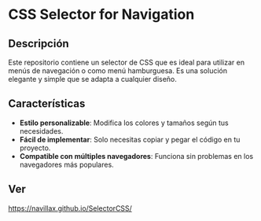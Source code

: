 # CSS Selector for Navigation

## Descripción
Este repositorio contiene un selector de CSS que es ideal para utilizar en menús de navegación o como menú hamburguesa. Es una solución elegante y simple que se adapta a cualquier diseño.

## Características
- **Estilo personalizable**: Modifica los colores y tamaños según tus necesidades.
- **Fácil de implementar**: Solo necesitas copiar y pegar el código en tu proyecto.
- **Compatible con múltiples navegadores**: Funciona sin problemas en los navegadores más populares.

## Ver

https://navillax.github.io/SelectorCSS/
